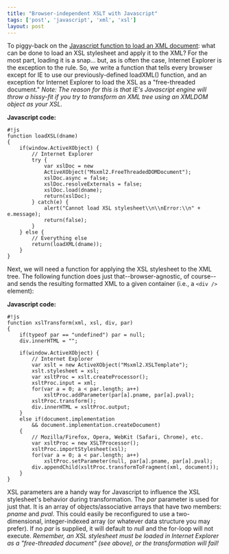 ```yaml
---
title: "Browser-independent XSLT with Javascript"
tags: ['post', 'javascript', 'xml', 'xsl']
layout: post
---
```


To piggy-back on the [Javascript function to load an XML
document](/2008/09/browser-independent-xml-load-with-javascript/):
what can be done to load an XSL stylesheet and apply it to the XML? For
the most part, loading it is a snap... but, as is often the case,
Internet Explorer is the exception to the rule. So, we write a function
that tells every browser except for IE to use our previously-defined
loadXML() function, and an exception for Internet Explorer to load the
XSL as a "free-threaded document."<!--more--> *Note: The reason for this
is that IE's Javascript engine will throw a hissy-fit if you try to
transform an XML tree using an XMLDOM object as your XSL.*

**Javascript code:**

    #!js
    function loadXSL(dname)
    {
        if(window.ActiveXObject) {
            // Internet Explorer
            try {
                var xslDoc = new
                ActiveXObject("Msxml2.FreeThreadedDOMDocument");
                xslDoc.async = false;
                xslDoc.resolveExternals = false;
                xslDoc.load(dname);
                return(xslDoc);
            } catch(e) {
                alert("Cannot load XSL stylesheet\\n\\nError:\\n" + e.message);
                return(false);
            }
        } else {
            // Everything else
            return(loadXML(dname));
        }
    }

Next, we will need a function for applying the XSL stylesheet to the XML
tree. The following function does just that--browser-agnostic, of
course--and sends the resulting formatted XML to a given container
(i.e., a `<div />` element):

**Javascript code:**

    #!js
    function xslTransform(xml, xsl, div, par)
    {
        if(typeof par == "undefined") par = null;
        div.innerHTML = "";

        if(window.ActiveXObject) {
            // Internet Explorer
            var xslt = new ActiveXObject("Msxml2.XSLTemplate");
            xslt.stylesheet = xsl;
            var xsltProc = xslt.createProcessor();
            xsltProc.input = xml;
            for(var a = 0; a < par.length; a++)
                xsltProc.addParameter(par[a].pname, par[a].pval);
            xsltProc.transform();
            div.innerHTML = xsltProc.output;
        }
        else if(document.implementation
            && document.implementation.createDocument)
        {
            // Mozilla/Firefox, Opera, WebKit (Safari, Chrome), etc.
            var xsltProc = new XSLTProcessor();
            xsltProc.importStylesheet(xsl);
            for(var a = 0; a < par.length; a++)
                xsltProc.setParameter(null, par[a].pname, par[a].pval);
            div.appendChild(xsltProc.transformToFragment(xml, document));
        }
    }

XSL parameters are a handy way for Javascript to influence the XSL
stylesheet's behavior during transformation. The *par* parameter is used
for just that. It is an array of objects/associative arrays that have
two members: *pname* and *pval*. This could easily be reconfigured to
use a two-dimensional, integer-indexed array (or whatever data structure
you may prefer). If no *par* is supplied, it will default to *null* and
the for-loop will not execute. *Remember, an XSL stylesheet must be
loaded in Internet Explorer as a "free-threaded document" (see above),
or the transformation will fail!*
